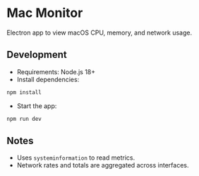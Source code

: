 # Mac Monitor

Electron app to view macOS CPU, memory, and network usage.

## Development

- Requirements: Node.js 18+
- Install dependencies:

```bash
npm install
```

- Start the app:

```bash
npm run dev
```

## Notes
- Uses `systeminformation` to read metrics.
- Network rates and totals are aggregated across interfaces.